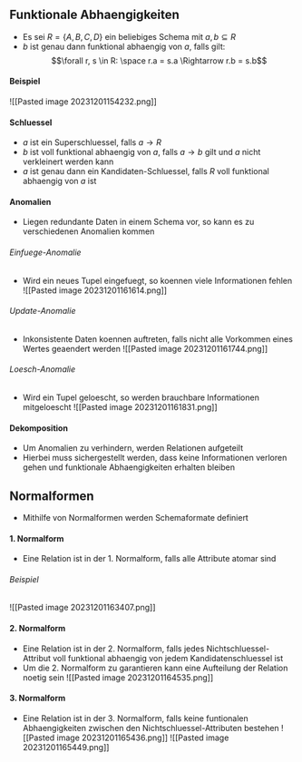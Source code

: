 ## Funktionale Abhaengigkeiten
- Es sei $R = \{A, B, C, D\}$ ein beliebiges Schema mit $a, b \subseteq R$
- $b$ ist genau dann funktional abhaengig von $a$, falls gilt:
$$\forall r, s \in R: \space r.a = s.a \Rightarrow r.b = s.b$$
#### Beispiel
![[Pasted image 20231201154232.png]]
#### Schluessel
- $a$ ist ein Superschluessel, falls $a \rightarrow R$
- $b$ ist voll funktional abhaengig von  $a$, falls $a \rightarrow b$ gilt und $a$ nicht verkleinert werden kann
- $a$ ist genau dann ein Kandidaten-Schluessel, falls $R$ voll funktional abhaengig von $a$ ist
#### Anomalien
- Liegen redundante Daten in einem Schema vor, so kann es zu verschiedenen Anomalien kommen
###### Einfuege-Anomalie
- Wird ein neues Tupel eingefuegt, so koennen viele Informationen fehlen
![[Pasted image 20231201161614.png]]
###### Update-Anomalie
- Inkonsistente Daten koennen auftreten, falls nicht alle Vorkommen eines Wertes geaendert werden
![[Pasted image 20231201161744.png]]
###### Loesch-Anomalie
- Wird ein Tupel geloescht, so werden brauchbare Informationen mitgeloescht
![[Pasted image 20231201161831.png]]
#### Dekomposition
- Um Anomalien zu verhindern, werden Relationen aufgeteilt
- Hierbei muss sichergestellt werden, dass keine Informationen verloren gehen und funktionale Abhaengigkeiten erhalten bleiben
## Normalformen
- Mithilfe von Normalformen werden Schemaformate definiert
#### 1. Normalform
- Eine Relation ist in der 1. Normalform, falls alle Attribute atomar sind
###### Beispiel
![[Pasted image 20231201163407.png]]
#### 2. Normalform
- Eine Relation ist in der 2. Normalform, falls jedes Nichtschluessel-Attribut voll funktional abhaengig von jedem Kandidatenschluessel ist
- Um die 2. Normalform zu garantieren kann eine Aufteilung der Relation noetig sein
![[Pasted image 20231201164535.png]]
#### 3. Normalform
- Eine Relation ist in der 3. Normalform, falls keine funtionalen Abhaengigkeiten zwischen den Nichtschluessel-Attributen bestehen
![[Pasted image 20231201165436.png]]
![[Pasted image 20231201165449.png]]